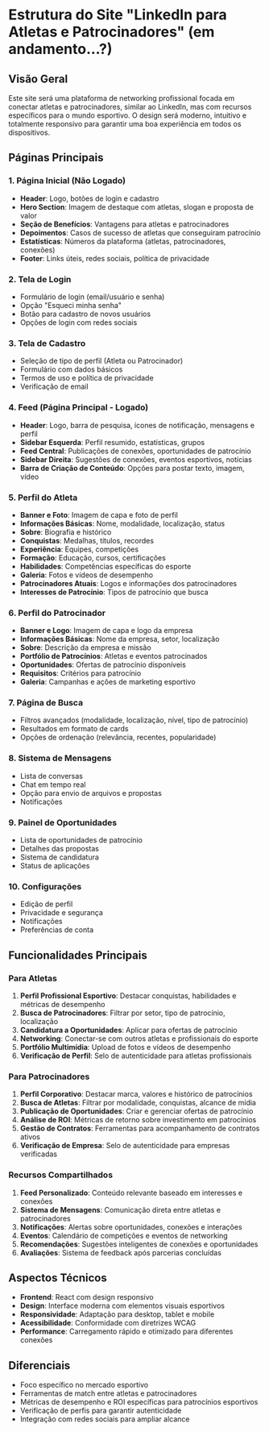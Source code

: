 # Estrutura do Site "LinkedIn para Atletas e Patrocinadores" (em andamento...?)

## Visão Geral
Este site será uma plataforma de networking profissional focada em conectar atletas e patrocinadores, similar ao LinkedIn, mas com recursos específicos para o mundo esportivo. O design será moderno, intuitivo e totalmente responsivo para garantir uma boa experiência em todos os dispositivos.

## Páginas Principais

### 1. Página Inicial (Não Logado)
- **Header**: Logo, botões de login e cadastro
- **Hero Section**: Imagem de destaque com atletas, slogan e proposta de valor
- **Seção de Benefícios**: Vantagens para atletas e patrocinadores
- **Depoimentos**: Casos de sucesso de atletas que conseguiram patrocínio
- **Estatísticas**: Números da plataforma (atletas, patrocinadores, conexões)
- **Footer**: Links úteis, redes sociais, política de privacidade

### 2. Tela de Login
- Formulário de login (email/usuário e senha)
- Opção "Esqueci minha senha"
- Botão para cadastro de novos usuários
- Opções de login com redes sociais

### 3. Tela de Cadastro
- Seleção de tipo de perfil (Atleta ou Patrocinador)
- Formulário com dados básicos
- Termos de uso e política de privacidade
- Verificação de email

### 4. Feed (Página Principal - Logado)
- **Header**: Logo, barra de pesquisa, ícones de notificação, mensagens e perfil
- **Sidebar Esquerda**: Perfil resumido, estatísticas, grupos
- **Feed Central**: Publicações de conexões, oportunidades de patrocínio
- **Sidebar Direita**: Sugestões de conexões, eventos esportivos, notícias
- **Barra de Criação de Conteúdo**: Opções para postar texto, imagem, vídeo

### 5. Perfil do Atleta
- **Banner e Foto**: Imagem de capa e foto de perfil
- **Informações Básicas**: Nome, modalidade, localização, status
- **Sobre**: Biografia e histórico
- **Conquistas**: Medalhas, títulos, recordes
- **Experiência**: Equipes, competições
- **Formação**: Educação, cursos, certificações
- **Habilidades**: Competências específicas do esporte
- **Galeria**: Fotos e vídeos de desempenho
- **Patrocinadores Atuais**: Logos e informações dos patrocinadores
- **Interesses de Patrocínio**: Tipos de patrocínio que busca

### 6. Perfil do Patrocinador
- **Banner e Logo**: Imagem de capa e logo da empresa
- **Informações Básicas**: Nome da empresa, setor, localização
- **Sobre**: Descrição da empresa e missão
- **Portfólio de Patrocínios**: Atletas e eventos patrocinados
- **Oportunidades**: Ofertas de patrocínio disponíveis
- **Requisitos**: Critérios para patrocínio
- **Galeria**: Campanhas e ações de marketing esportivo

### 7. Página de Busca
- Filtros avançados (modalidade, localização, nível, tipo de patrocínio)
- Resultados em formato de cards
- Opções de ordenação (relevância, recentes, popularidade)

### 8. Sistema de Mensagens
- Lista de conversas
- Chat em tempo real
- Opção para envio de arquivos e propostas
- Notificações

### 9. Painel de Oportunidades
- Lista de oportunidades de patrocínio
- Detalhes das propostas
- Sistema de candidatura
- Status de aplicações

### 10. Configurações
- Edição de perfil
- Privacidade e segurança
- Notificações
- Preferências de conta

## Funcionalidades Principais

### Para Atletas
1. **Perfil Profissional Esportivo**: Destacar conquistas, habilidades e métricas de desempenho
2. **Busca de Patrocinadores**: Filtrar por setor, tipo de patrocínio, localização
3. **Candidatura a Oportunidades**: Aplicar para ofertas de patrocínio
4. **Networking**: Conectar-se com outros atletas e profissionais do esporte
5. **Portfólio Multimídia**: Upload de fotos e vídeos de desempenho
6. **Verificação de Perfil**: Selo de autenticidade para atletas profissionais

### Para Patrocinadores
1. **Perfil Corporativo**: Destacar marca, valores e histórico de patrocínios
2. **Busca de Atletas**: Filtrar por modalidade, conquistas, alcance de mídia
3. **Publicação de Oportunidades**: Criar e gerenciar ofertas de patrocínio
4. **Análise de ROI**: Métricas de retorno sobre investimento em patrocínios
5. **Gestão de Contratos**: Ferramentas para acompanhamento de contratos ativos
6. **Verificação de Empresa**: Selo de autenticidade para empresas verificadas

### Recursos Compartilhados
1. **Feed Personalizado**: Conteúdo relevante baseado em interesses e conexões
2. **Sistema de Mensagens**: Comunicação direta entre atletas e patrocinadores
3. **Notificações**: Alertas sobre oportunidades, conexões e interações
4. **Eventos**: Calendário de competições e eventos de networking
5. **Recomendações**: Sugestões inteligentes de conexões e oportunidades
6. **Avaliações**: Sistema de feedback após parcerias concluídas

## Aspectos Técnicos
- **Frontend**: React com design responsivo
- **Design**: Interface moderna com elementos visuais esportivos
- **Responsividade**: Adaptação para desktop, tablet e mobile
- **Acessibilidade**: Conformidade com diretrizes WCAG
- **Performance**: Carregamento rápido e otimizado para diferentes conexões

## Diferenciais
- Foco específico no mercado esportivo
- Ferramentas de match entre atletas e patrocinadores
- Métricas de desempenho e ROI específicas para patrocínios esportivos
- Verificação de perfis para garantir autenticidade
- Integração com redes sociais para ampliar alcance
